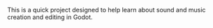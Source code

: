 This is a quick project designed to help learn about sound and music creation and editing in Godot.
